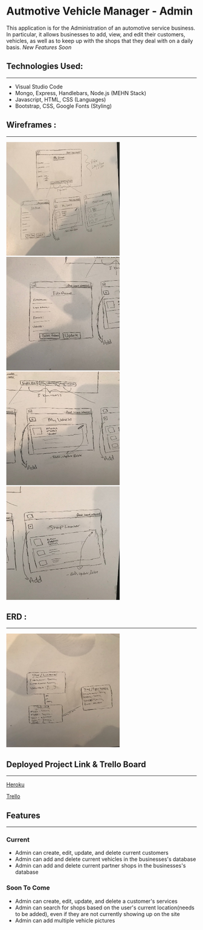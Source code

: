 # Autmotive Vehicle Manager - Admin

This application is for the Administration of an automotive service business. In particular, it allows businesses to add, view, and edit their customers, vehicles, as well as to keep up with the shops that they deal with on a daily basis. *New Features Soon*

## Technologies Used:
____
* Visual Studio Code
* Mongo, Express, Handlebars, Node.js (MEHN Stack)
* Javascript, HTML, CSS (Languages)
* Bootstrap, CSS, Google Fonts (Styling)

## Wireframes :
____

<img src='pics/image1.jpg' alt='home' height=300 width=300/>


<img src='pics/image2.jpg' alt='home' height=300 width=300/>


<img src='pics/image3.jpg' alt='home' height=300 width=300/>


<img src='pics/image4.jpg' alt='home' height=300 width=300/>


## ERD :
___

<img src='pics/image5.jpg' alt='home' height=300 width=300/>

## Deployed Project Link & Trello Board
___
[Heroku](https://blooming-dusk-93153.herokuapp.com/)

[Trello](https://trello.com/b/dgw8H06d/autopocket-vehicle-manager)

## Features
___

### Current 

* Admin can create, edit, update, and delete current customers
* Admin can add and delete current vehicles in the businesses's database
* Admin can add and delete current partner shops in the businesses's database

### Soon To Come

* Admin can create, edit, update, and delete a customer's services
* Admin can search for shops based on the user's current location(needs to be added), even if they are not currently showing up on the site
* Admin can add multiple vehicle pictures 